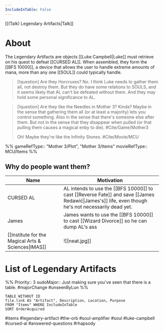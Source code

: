 ```yaml
---
IncludeInTable: False
---
```

[[(Talk) Legendary Artifacts|Talk]]
# About
The Legendary Artifacts are objects [[Luke Campbell|Luke]] must retrieve on his quest to defeat [[CURSED AL]]. When assembled, they form the [[BFS 10000]], a device that allows the user to handle extreme amounts of mana, more than any one [[SOUL]] could typically handle.

>[!question] Are they Horcruxes?
>No. I think Luke needs to gather them all, not destroy them. But they do have some relations to SOULS, and it seems likely that AL can't be defeated without them. And they may hold some personal significance to AL.

>[!question] Are they like the Needles in Mother 3?
>Kinda? Maybe in the sense that gathering them all (or at least a majority) lets you control something. Also in the sense that there's someone else after them. But not in the sense that they disappear when pulled (or that pulling them causes a magical enby to die). #Cite/Game/Mother3 
>
>Oh! Maybe they're like the Infinity Stones. #Cite/Movie/MCU 

%%
gameRefType:: "Mother 3/Plot", "Mother 3/Items"
movieRefType:: MCU/Items
%%

## Why do people want them?

|Name | Motivation |
|-------|--------------|
| CURSED AL | AL intends to use the [[BFS 10000]] to cast [[Reverse Fate]] and save [[James Redawić\|James's]] life, even though he's not necessarily dead yet. |
| James | James wants to use the [[BFS 10000]] to cast [[Wizard Divorce]] so he can dump AL's ass |
| [[Institute for the Magical Arts & Sciences\|IMAS]] | ![[neat.jpg]] |


# List of Legendary Artifacts
%%
Priority:: 3
sudoMajor:: Just making sure you've seen that there is a table.
#majorChange #unseenByLun 
%%
```dataview
TABLE WITHOUT ID
file.link AS "Artifact", Description, Location, Purpose
FROM "Items" WHERE IncludeInTable
SORT OrderAcquired
```



#items #legendary-artifact #the-orb #soul-amplifier #soul #luke-campbell #cursed-al #answered-questions #rhapsody 
